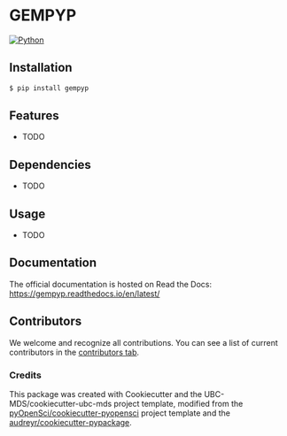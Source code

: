# GEMPYP

[![Python](https://img.shields.io/badge/python-3.7-blue)]()

## Installation

```powershell
$ pip install gempyp
```

## Features

- TODO

## Dependencies

- TODO

## Usage

- TODO

## Documentation

The official documentation is hosted on Read the Docs: https://gempyp.readthedocs.io/en/latest/

## Contributors

We welcome and recognize all contributions. You can see a list of current contributors in the [contributors tab](https://github.com/Gemini-Solutions/gempyp/).

### Credits

This package was created with Cookiecutter and the UBC-MDS/cookiecutter-ubc-mds project template, modified from the [pyOpenSci/cookiecutter-pyopensci](https://github.com/pyOpenSci/cookiecutter-pyopensci) project template and the [audreyr/cookiecutter-pypackage](https://github.com/audreyr/cookiecutter-pypackage).
